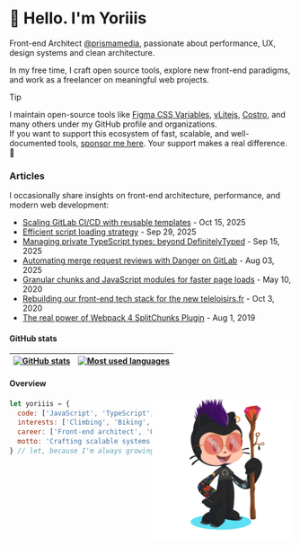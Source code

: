 # 👋 Hello. I'm Yoriiis

Front-end Architect [@prismamedia](https://github.com/prismamedia), passionate about performance, UX, design systems and clean architecture.

In my free time, I craft open source tools, explore new front-end paradigms, and work as a freelancer on meaningful web projects.

> [!TIP]
> I maintain open-source tools like [Figma CSS Variables](https://www.figma.com/community/plugin/1474166340745390696/figma-css-variables), [vLitejs](https://vlite.js.org), [Costro](https://costro.js.org), and many others under my GitHub profile and organizations.  
> If you want to support this ecosystem of fast, scalable, and well-documented tools, [sponsor me here](https://github.com/sponsors/yoriiis). Your support makes a real difference. 🙏

### Articles

I occasionally share insights on front-end architecture, performance, and modern web development:

- [Scaling GitLab CI/CD with reusable templates](https://dev.to/yoriiis/scaling-gitlab-cicd-with-reusable-templates-5ho0) - Oct 15, 2025
- [Efficient script loading strategy](https://dev.to/yoriiis/efficient-script-loading-strategy-12ik) - Sep 29, 2025
- [Managing private TypeScript types: beyond DefinitelyTyped](https://dev.to/yoriiis/managing-private-typescript-types-beyond-definitelytyped-4lk3) - Sep 15, 2025
- [Automating merge request reviews with Danger on GitLab](https://dev.to/yoriiis/automating-merge-request-reviews-with-danger-on-gitlab-39k1) - Aug 03, 2025
- [Granular chunks and JavaScript modules for faster page loads](https://dev.to/yoriiis/granular-chunks-and-javascript-modules-for-faster-page-loads-4pd9) - May 10, 2020
- [Rebuilding our front-end tech stack for the new teleloisirs.fr](https://dev.to/yoriiis/rebuilding-our-front-end-tech-stack-for-the-new-teleloisirs-fr-442m) - Oct 3, 2020
- [The real power of Webpack 4 SplitChunks Plugin](https://dev.to/yoriiis/the-real-power-of-webpack-4-splitchunks-plugin-38p2) - Aug 1, 2019

#### GitHub stats

| <a href="https://github.com/yoriiis/github-readme-stats"><img src="https://github-readme-stats-yoriiis.vercel.app/api?username=yoriiis&show_icons=true&theme=github_dark&locale=en&count_private=true&rank_icon=github" alt="GitHub stats" /></a> | <a href="https://github.com/yoriiis/github-readme-stats"><img src="https://github-readme-stats-yoriiis.vercel.app/api/top-langs?username=yoriiis&show_icons=false&theme=github_dark&locale=en&layout=compact&langs_count=5" alt="Most used languages" /></a> |
| ------------------------------------------------------------------------------------------------------------------------------------------------------------------------------------------------------------------------------------------------- | ------------------------------------------------------------------------------------------------------------------------------------------------------------------------------------------------------------------------------------------------------------ |

#### Overview

<img align='right' src="https://github.com/yoriiis/yoriiis/blob/main/octocat.png" width="250">

```javascript
let yoriiis = {
  code: ['JavaScript', 'TypeScript', 'Node.js', 'Python', 'DevOps'],
  interests: ['Climbing', 'Biking', 'Skiing', 'Music', 'Plants'],
  career: ['Front-end architect', 'Open source developer'],
  motto: 'Crafting scalable systems and open source projects'
} // let, because I'm always growing — just like my plant collection 🌿
```

